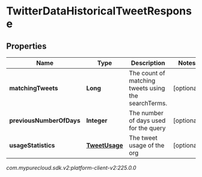 # TwitterDataHistoricalTweetResponse


## Properties

| Name | Type | Description | Notes |
| ------------ | ------------- | ------------- | ------------- |
| **matchingTweets** | **Long** | The count of matching tweets using the searchTerms. |  [optional] |
| **previousNumberOfDays** | **Integer** | The number of days used for the query |  [optional] |
| **usageStatistics** | [**TweetUsage**](TweetUsage) | The tweet usage of the org |  [optional] |




_com.mypurecloud.sdk.v2:platform-client-v2:225.0.0_
